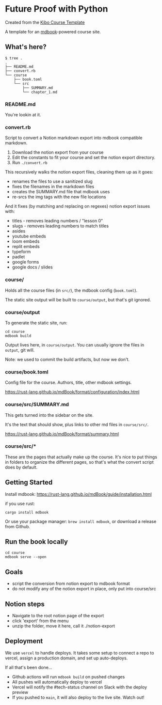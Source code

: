 # Future Proof with Python

Created from the [Kibo Course Template](https://github.com/rrcobb/course-template)

A template for an [mdbook](https://rust-lang.github.io/mdBook/index.html)-powered course site.

## What's here?

```
$ tree .
.
├── README.md
├── convert.rb
└── course
    ├── book.toml
    └── src
        ├── SUMMARY.md
        └── chapter_1.md
```

### README.md

You're lookin at it.

### convert.rb

Script to convert a Notion markdown export into mdbook compatible markdown.

1. Download the notion export from your course
2. Edit the constants to fit your course and set the notion export directory.
3. Run `./convert.rb`

This recursively walks the notion export files, cleaning them up as it goes:
- renames the files to use a sanitized slug
- fixes the filenames in the markdown files
- creates the SUMMARY.md file that mdbook uses
- re-srcs the img tags with the new file locations

And it fixes (by matching and replacing on regexes) notion export issues with:
- titles - removes leading numbers / "lesson 0"
- slugs - removes leading numbers to match titles
- asides
- youtube embeds
- loom embeds
- replit embeds
- typeform
- padlet
- google forms
- google docs / slides

### course/

Holds all the course files (in `src/`), the mdbook config (`book.toml`).

The static site output will be built to `course/output`, but that's git ignored.

### course/output

To generate the static site, run:

```
cd course
mdbook build
```

Output lives here, in `course/output`.
You can usually ignore the files in `output`, git will.

Note: we used to commit the build artifacts, but now we don't.

### course/book.toml

Config file for the course. Authors, title, other mdbook settings.

https://rust-lang.github.io/mdBook/format/configuration/index.html

### course/src/SUMMARY.md

This gets turned into the sidebar on the site. 

It's the text that should show, plus links to other md files in `course/src/`.

https://rust-lang.github.io/mdBook/format/summary.html

### course/src/*

These are the pages that actually make up the course. It's nice to put
things in folders to organize the different pages, so that's what the convert
script does by default.

## Getting Started

Install mdbook: https://rust-lang.github.io/mdBook/guide/installation.html

if you use rust:

```
cargo install mdbook
```

Or use your package manager: `brew install mdbook`, or download a release from
Github.

## Run the book locally

```
cd course
mdbook serve --open
```

## Goals

- script the conversion from notion export to mdbook format
- do not modify any of the notion export in place, only put into course/src

## Notion steps

- Navigate to the root notion page of the export
- click 'export' from the menu
- unzip the folder, move it here, call it ./notion-export 

## Deployment

We use `vercel` to handle deploys. It takes some setup to connect a repo to
vercel, assign a production domain, and set up auto-deploys.

If all that's been done...

* Github actions will run `mdbook build` on pushed changes
* All pushes will automatically deploy to vercel
* Vercel will notify the #tech-status channel on Slack with the deploy preview
* If you pushed to `main`, it will also deploy to the live site. Watch out!
